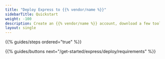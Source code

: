 ```yaml
---
title: "Deploy Express to {{% vendor/name %}}"
sidebarTitle: Quickstart
weight: -100
description: Create an {{% vendor/name %}} account, download a few tools, and prepare to deploy your first Express project. 
layout: single
---
```


{{% guides/steps ordered="true" %}}

{{% guides/buttons next="/get-started/express/deploy/requirements" %}}